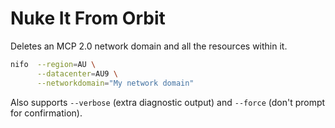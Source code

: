 # Nuke It From Orbit

Deletes an MCP 2.0 network domain and all the resources within it.

```bash
nifo  --region=AU \
      --datacenter=AU9 \
      --networkdomain="My network domain"
```

Also supports `--verbose` (extra diagnostic output) and `--force` (don't prompt for confirmation).
